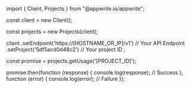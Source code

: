 import { Client, Projects } from "@appwrite.io/appwrite";

const client = new Client();

const projects = new Projects(client);

client
    .setEndpoint('https://[HOSTNAME_OR_IP]/v1') // Your API Endpoint
    .setProject('5df5acd0d48c2') // Your project ID
;

const promise = projects.getUsage('[PROJECT_ID]');

promise.then(function (response) {
    console.log(response); // Success
}, function (error) {
    console.log(error); // Failure
});